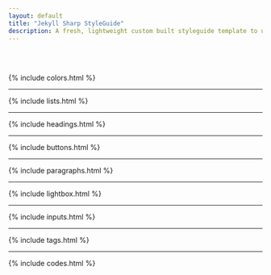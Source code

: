 ```yaml
---
layout: default
title: "Jekyll Sharp StyleGuide"
description: A fresh, lightweight custom built styleguide template to use with Jekyll sites. Just download or clone from the github repo and start building your site upon it.
---
```


<br><br>

{% include colors.html %}

---

{% include lists.html %}

---

{% include headings.html %}

---

{% include buttons.html %}

---

{% include paragraphs.html %}

---

{% include lightbox.html %}

---

{% include inputs.html %}

---

{% include tags.html %}

---

{% include codes.html %}

<br><br>
<br><br>
